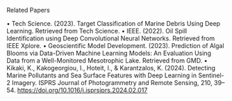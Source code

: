 Related Papers

• Tech Science. (2023). Target Classification of Marine Debris Using Deep Learning. Retrieved from Tech Science.
• IEEE. (2022). Oil Spill Identification using Deep Convolutional Neural Networks. Retrieved from IEEE Xplore.
• Geoscientific Model Development. (2023). Prediction of Algal Blooms via Data-Driven Machine Learning Models: An Evaluation Using Data from a Well-Monitored Mesotrophic Lake. Retrieved from GMD.
• Kikaki, K., Kakogeorgiou, I., Hoteit, I., & Karantzalos, K. (2024). Detecting Marine Pollutants and Sea Surface Features with Deep Learning in Sentinel-2 Imagery. ISPRS Journal of Photogrammetry and Remote Sensing, 210, 39–54. https://doi.org/10.1016/j.isprsjprs.2024.02.017

